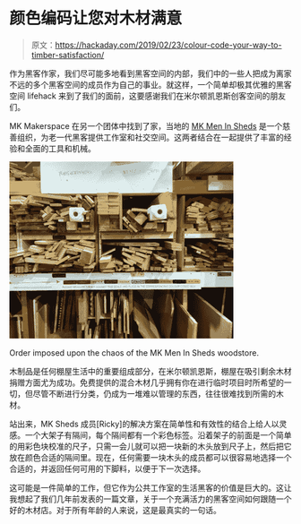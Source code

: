 # 颜色编码让您对木材满意

> 原文：<https://hackaday.com/2019/02/23/colour-code-your-way-to-timber-satisfaction/>

作为黑客作家，我们尽可能多地看到黑客空间的内部，我们中的一些人把成为离家不远的多个黑客空间的成员作为自己的事业。就这样，一个简单却极其优雅的黑客空间 lifehack 来到了我们的面前，这要感谢我们在米尔顿凯恩斯创客空间的朋友们。

MK Makerspace 在另一个团体中找到了家，当地的 [MK Men In Sheds](https://localgiving.org/charity/mismk/) 是一个慈善组织，为老一代黑客提供工作室和社交空间。这两者结合在一起提供了丰富的经验和全面的工具和机械。

[![Order imposed upon the chaos of the MK Men In Sheds woodstore. ](img/c795930df9fa84cc2dd81cf94dd8f56e.png)](https://hackaday.com/wp-content/uploads/2019/02/mk-woodstore-intext.jpg)

Order imposed upon the chaos of the MK Men In Sheds woodstore.

木制品是任何棚屋生活中的重要组成部分，在米尔顿凯恩斯，棚屋在吸引剩余木材捐赠方面尤为成功。免费提供的混合木材几乎拥有你在进行临时项目时所希望的一切，但尽管不断进行分类，仍成为一堆难以管理的东西，往往很难找到所需的木材。

站出来，MK Sheds 成员[Ricky]的解决方案在简单性和有效性的结合上给人以灵感。一个大架子有隔间，每个隔间都有一个彩色标签。沿着架子的前面是一个简单的用彩色块校准的尺子，只需一会儿就可以把一块新的木头放到尺子上，然后把它放在颜色合适的隔间里。现在，任何需要一块木头的成员都可以很容易地选择一个合适的，并返回任何可用的下脚料，以便于下一次选择。

这可能是一件简单的工作，但它作为公共工作室的生活黑客的价值是巨大的。这让我想起了我们几年前发表的一篇文章，关于一个充满活力的黑客空间如何跟随一个好的木材店。对于所有年龄的人来说，这是最真实的一句话。